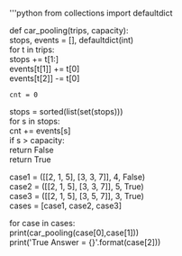 '''python
from collections import defaultdict  
  
  
def car_pooling(trips, capacity):  
    stops, events = [], defaultdict(int)  
    for t in trips:  
        stops += t[1:]  
        events[t[1]] += t[0]  
        events[t[2]] -= t[0]  
      
    cnt = 0  
  stops = sorted(list(set(stops)))  
    for s in stops:  
        cnt += events[s]  
        if s > capacity:  
            return False  
 return True  
  
case1 = ([[2, 1, 5], [3, 3, 7]], 4, False)  
case2 = ([[2, 1, 5], [3, 3, 7]], 5, True)  
case3 = ([[2, 1, 5], [3, 5, 7]], 3, True)  
cases = [case1, case2, case3]  
  
for case in cases:  
    print(car_pooling(case[0],case[1]))  
    print('True Answer = {}'.format(case[2]))
<!--stackedit_data:
eyJoaXN0b3J5IjpbMTY0MzgyMDc2XX0=
-->